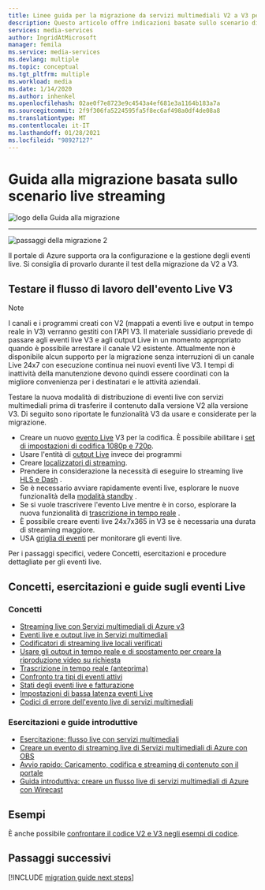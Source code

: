 ```yaml
---
title: Linee guida per la migrazione da servizi multimediali V2 a V3 per lo streaming live
description: Questo articolo offre indicazioni basate sullo scenario di streaming live che ti aiuteranno a eseguire la migrazione minima da servizi multimediali di Azure V2 a V3.
services: media-services
author: IngridAtMicrosoft
manager: femila
ms.service: media-services
ms.devlang: multiple
ms.topic: conceptual
ms.tgt_pltfrm: multiple
ms.workload: media
ms.date: 1/14/2020
ms.author: inhenkel
ms.openlocfilehash: 02ae0f7e8723e9c4543a4ef681e3a1164b183a7a
ms.sourcegitcommit: 2f9f306fa5224595fa5f8ec6af498a0df4de08a8
ms.translationtype: MT
ms.contentlocale: it-IT
ms.lasthandoff: 01/28/2021
ms.locfileid: "98927127"
---
```

# <a name="live-streaming-scenario-based-migration-guidance"></a>Guida alla migrazione basata sullo scenario live streaming

![logo della Guida alla migrazione](./media/migration-guide/azure-media-services-logo-migration-guide.svg)

<hr color="#5ea0ef" size="10">

![passaggi della migrazione 2](./media/migration-guide/steps-4.svg)

Il portale di Azure supporta ora la configurazione e la gestione degli eventi live.  Si consiglia di provarlo durante il test della migrazione da V2 a V3.

## <a name="test-the-v3-live-event-workflow"></a>Testare il flusso di lavoro dell'evento Live V3

> [!NOTE]
> I canali e i programmi creati con V2 (mappati a eventi live e output in tempo reale in V3) verranno gestiti con l'API V3. Il materiale sussidiario prevede di passare agli eventi live V3 e agli output Live in un momento appropriato quando è possibile arrestare il canale V2 esistente. Attualmente non è disponibile alcun supporto per la migrazione senza interruzioni di un canale Live 24x7 con esecuzione continua nei nuovi eventi live V3. I tempi di inattività della manutenzione devono quindi essere coordinati con la migliore convenienza per i destinatari e le attività aziendali.

Testare la nuova modalità di distribuzione di eventi live con servizi multimediali prima di trasferire il contenuto dalla versione V2 alla versione V3. Di seguito sono riportate le funzionalità V3 da usare e considerate per la migrazione.

- Creare un nuovo [evento Live](live-events-outputs-concept.md#live-events) V3 per la codifica. È possibile abilitare i [set di impostazioni di codifica 1080p e 720p](live-event-types-comparison.md#system-presets).
- Usare l'entità di [output Live](live-events-outputs-concept.md#live-outputs) invece dei programmi
- Creare [localizzatori di streaming](streaming-locators-concept.md).
- Prendere in considerazione la necessità di eseguire lo streaming live [HLS e Dash](dynamic-packaging-overview.md) .
- Se è necessario avviare rapidamente eventi live, esplorare le nuove funzionalità della [modalità standby](live-events-outputs-concept.md#standby-mode) .
- Se si vuole trascrivere l'evento Live mentre è in corso, esplorare la nuova funzionalità di [trascrizione in tempo reale](live-transcription.md) .
- È possibile creare eventi live 24x7x365 in V3 se è necessaria una durata di streaming maggiore.
- USA [griglia di eventi](monitor-events-portal-how-to.md) per monitorare gli eventi live.

Per i passaggi specifici, vedere Concetti, esercitazioni e procedure dettagliate per gli eventi live.

## <a name="live-events-concepts-tutorials-and-how-to-guides"></a>Concetti, esercitazioni e guide sugli eventi Live

### <a name="concepts"></a>Concetti

- [Streaming live con Servizi multimediali di Azure v3](live-streaming-overview.md)
- [Eventi live e output live in Servizi multimediali](live-events-outputs-concept.md)
- [Codificatori di streaming live locali verificati](recommended-on-premises-live-encoders.md)
- [Usare gli output in tempo reale e di spostamento per creare la riproduzione video su richiesta](live-event-cloud-dvr.md)
- [Trascrizione in tempo reale (anteprima)](live-transcription.md)
- [Confronto tra tipi di eventi attivi](live-event-types-comparison.md)
- [Stati degli eventi live e fatturazione](live-event-states-billing.md)
- [Impostazioni di bassa latenza eventi Live](live-event-latency.md)
- [Codici di errore dell'evento live di servizi multimediali](live-event-error-codes.md)

### <a name="tutorials-and-quickstarts"></a>Esercitazioni e guide introduttive

- [Esercitazione: flusso live con servizi multimediali](stream-live-tutorial-with-api.md)
- [Creare un evento di streaming live di Servizi multimediali di Azure con OBS](live-events-obs-quickstart.md)
- [Avvio rapido: Caricamento, codifica e streaming di contenuto con il portale](manage-assets-quickstart.md)
- [Guida introduttiva: creare un flusso live di servizi multimediali di Azure con Wirecast](live-events-wirecast-quickstart.md)

## <a name="samples"></a>Esempi

È anche possibile [confrontare il codice V2 e V3 negli esempi di codice](migrate-v-2-v-3-migration-samples.md).

## <a name="next-steps"></a>Passaggi successivi

[!INCLUDE [migration guide next steps](./includes/migration-guide-next-steps.md)]
